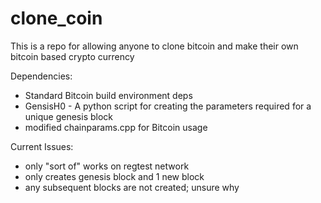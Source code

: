 # clone_coin
This is a repo for allowing anyone to clone bitcoin and make their own bitcoin based crypto currency

Dependencies:
- Standard Bitcoin build environment deps
- GensisH0 - A python script for creating the parameters required for a unique genesis block
- modified chainparams.cpp for Bitcoin usage

Current Issues:
- only "sort of" works on regtest network
- only creates genesis block and 1 new block
- any subsequent blocks are not created; unsure why
